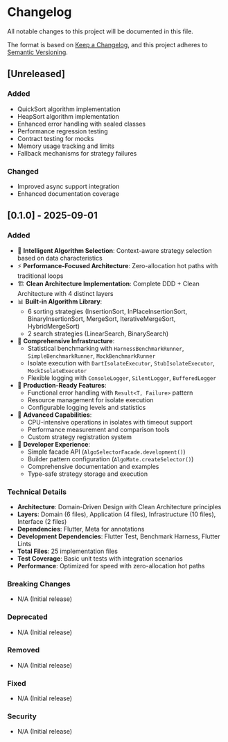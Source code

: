 # Changelog

All notable changes to this project will be documented in this file.

The format is based on [Keep a Changelog](https://keepachangelog.com/en/1.0.0/),
and this project adheres to [Semantic Versioning](https://semver.org/spec/v2.0.0.html).

## [Unreleased]

### Added

- QuickSort algorithm implementation
- HeapSort algorithm implementation
- Enhanced error handling with sealed classes
- Performance regression testing
- Contract testing for mocks
- Memory usage tracking and limits
- Fallback mechanisms for strategy failures

### Changed

- Improved async support integration
- Enhanced documentation coverage

## [0.1.0] - 2025-09-01

### Added

- 🎯 **Intelligent Algorithm Selection**: Context-aware strategy selection based on data characteristics
- ⚡ **Performance-Focused Architecture**: Zero-allocation hot paths with traditional loops
- 🏗️ **Clean Architecture Implementation**: Complete DDD + Clean Architecture with 4 distinct layers
- 📊 **Built-in Algorithm Library**:
  - 6 sorting strategies (InsertionSort, InPlaceInsertionSort, BinaryInsertionSort, MergeSort, IterativeMergeSort, HybridMergeSort)
  - 2 search strategies (LinearSearch, BinarySearch)
- 🔧 **Comprehensive Infrastructure**:
  - Statistical benchmarking with `HarnessBenchmarkRunner`, `SimpleBenchmarkRunner`, `MockBenchmarkRunner`
  - Isolate execution with `DartIsolateExecutor`, `StubIsolateExecutor`, `MockIsolateExecutor`
  - Flexible logging with `ConsoleLogger`, `SilentLogger`, `BufferedLogger`
- 🧪 **Production-Ready Features**:
  - Functional error handling with `Result<T, Failure>` pattern
  - Resource management for isolate execution
  - Configurable logging levels and statistics
- 🔄 **Advanced Capabilities**:
  - CPU-intensive operations in isolates with timeout support
  - Performance measurement and comparison tools
  - Custom strategy registration system
- 📝 **Developer Experience**:
  - Simple facade API (`AlgoSelectorFacade.development()`)
  - Builder pattern configuration (`AlgoMate.createSelector()`)
  - Comprehensive documentation and examples
  - Type-safe strategy storage and execution

### Technical Details

- **Architecture**: Domain-Driven Design with Clean Architecture principles
- **Layers**: Domain (6 files), Application (4 files), Infrastructure (10 files), Interface (2 files)
- **Dependencies**: Flutter, Meta for annotations
- **Development Dependencies**: Flutter Test, Benchmark Harness, Flutter Lints
- **Total Files**: 25 implementation files
- **Test Coverage**: Basic unit tests with integration scenarios
- **Performance**: Optimized for speed with zero-allocation hot paths

### Breaking Changes

- N/A (Initial release)

### Deprecated

- N/A (Initial release)

### Removed

- N/A (Initial release)

### Fixed

- N/A (Initial release)

### Security

- N/A (Initial release)
